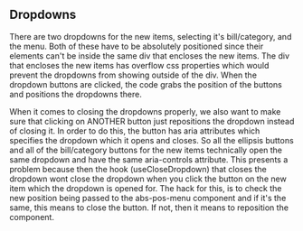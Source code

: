 ## Dropdowns

There are two dropdowns for the new items, selecting it's bill/category, and the menu. Both of these have to be
absolutely positioned since their elements can't be inside the same div that encloses the new items. The div that
encloses the new items has overflow css properties which would prevent the dropdowns from showing outside of the
div. When the dropdown buttons are clicked, the code grabs the position of the buttons and positions the dropdowns
there.

When it comes to closing the dropdowns properly, we also want to make sure that clicking on ANOTHER button just
repositions the dropdown instead of closing it. In order to do this, the button has aria attributes which specifies
the dropdown which it opens and closes. So all the ellipsis buttons and all of the bill/category buttons for the
new items technically open the same dropdown and have the same aria-controls attribute. This presents a problem
because then the hook (useCloseDropdown) that closes the dropdown wont close the dropdown when you click the button
on the new item which the dropdown is opened for. The hack for this, is to check the new position being passed
to the abs-pos-menu component and if it's the same, this means to close the button. If not, then it means to reposition
the component.
